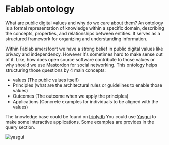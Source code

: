 # Fablab ontology
What are public digital values and why do we care about them? An ontology is a formal representation of knowledge within a specific domain, describing the concepts, properties, and relationships between entities. It serves as a structured framework for organizing and understanding information.

Within Fablab amersfoort we have a strong belief in public digital values like privacy and independency. However it's sometimes hard to make sense out of it. Like, how does open source software contribute to those values or why should we use Mastordon for social networking. This ontology helps structuring those questions by 4 main concepts:

- values (The public values itself)
- Principles (what are the architectural rules or guidelines to enable those values)
- Outcomes (The outcome when we apply the principles)
- Applications (Concrete examples for individuals to be aligned with the values)

The knowledge base could be found on [triplydb](https://triplydb.com/ColinMeerveld/fablab/)
You could use [Yasgui](https://docs.triply.cc/yasgui/) to make some interactive applications. 
Some examples are provides in the query section.

![yasgui](https://github.com/user-attachments/assets/a60def18-4bd3-478c-a228-45a9dda05b2c)
